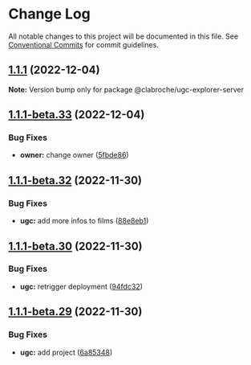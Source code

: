 # Change Log

All notable changes to this project will be documented in this file.
See [Conventional Commits](https://conventionalcommits.org) for commit guidelines.

## [1.1.1](https://github.com/clabroche/monorepo/compare/v1.1.1-beta.34...v1.1.1) (2022-12-04)

**Note:** Version bump only for package @clabroche/ugc-explorer-server

## [1.1.1-beta.33](https://github.com/clabroche/monorepo/compare/v1.1.1-beta.32...v1.1.1-beta.33) (2022-12-04)

### Bug Fixes

* **owner:** change owner ([5fbde86](https://github.com/clabroche/monorepo/commit/5fbde863734787839cd409734ae5871dc5e1772f))

## [1.1.1-beta.32](https://github.com/clabroche/monorepo/compare/v1.1.1-beta.31...v1.1.1-beta.32) (2022-11-30)

### Bug Fixes

* **ugc:** add more infos to films ([88e8eb1](https://github.com/clabroche/monorepo/commit/88e8eb136a133d8fc8380ecae436b99f92eff8bf))

## [1.1.1-beta.30](https://github.com/clabroche/monorepo/compare/v1.1.1-beta.29...v1.1.1-beta.30) (2022-11-30)

### Bug Fixes

* **ugc:** retrigger deployment ([94fdc32](https://github.com/clabroche/monorepo/commit/94fdc32c7633c1c0368ceedde5c2320d0e2acfa6))

## [1.1.1-beta.29](https://github.com/clabroche/monorepo/compare/v1.1.1-beta.28...v1.1.1-beta.29) (2022-11-30)

### Bug Fixes

* **ugc:** add project ([6a85348](https://github.com/clabroche/monorepo/commit/6a8534809d28432ec9914c823fcc6bd5ed7fc128))
